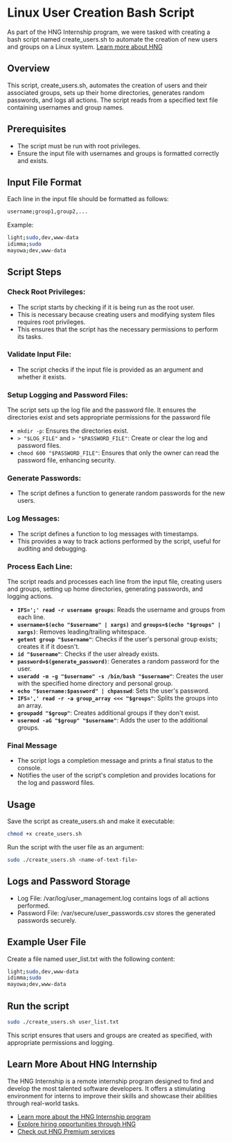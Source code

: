 # Linux User Creation Bash Script
As part of the HNG Internship program, we were tasked with creating a bash script named create_users.sh to automate the creation of new users and groups on a Linux system.
[Learn more about HNG](#learn-more-about-hng-internship)
## Overview
This script, create_users.sh, automates the creation of users and their associated groups, sets up their home directories, generates random passwords, and logs all actions. The script reads from a specified text file containing usernames and group names.

## Prerequisites
- The script must be run with root privileges.
- Ensure the input file with usernames and groups is formatted correctly and exists.

## Input File Format
Each line in the input file should be formatted as follows:
```bash
username;group1,group2,...
```
Example:
```bash
light;sudo,dev,www-data
idimma;sudo
mayowa;dev,www-data
```
## Script Steps
### Check Root Privileges:
- The script starts by checking if it is being run as the root user.
- This is necessary because creating users and modifying system files requires root privileges.
- This ensures that the script has the necessary permissions to perform its tasks.
### Validate Input File:
- The script checks if the input file is provided as an argument and whether it exists.
### Setup Logging and Password Files:
The script sets up the log file and the password file. It ensures the directories exist and sets appropriate permissions for the password file
- `mkdir -p`: Ensures the directories exist.
- `> "$LOG_FILE"` and `> "$PASSWORD_FILE"`: Create or clear the log and password files.
- `chmod 600 "$PASSWORD_FILE"`: Ensures that only the owner can read the password file, enhancing security.
### Generate Passwords:
- The script defines a function to generate random passwords for the new users.
### Log Messages:
- The script defines a function to log messages with timestamps.
- This provides a way to track actions performed by the script, useful for auditing and debugging.
### Process Each Line:
The script reads and processes each line from the input file, creating users and groups, setting up home directories, generating passwords, and logging actions.
- **`IFS=';' read -r username groups`**: Reads the username and groups from each line.
- **`username=$(echo "$username" | xargs)`** and **`groups=$(echo "$groups" | xargs)`**: Removes leading/trailing whitespace.
- **`getent group "$username"`**: Checks if the user's personal group exists; creates it if it doesn't.
- **`id "$username"`**: Checks if the user already exists.
- **`password=$(generate_password)`**: Generates a random password for the user.
- **`useradd -m -g "$username" -s /bin/bash "$username"`**: Creates the user with the specified home directory and personal group.
- **`echo "$username:$password" | chpasswd`**: Sets the user's password.
- **`IFS=',' read -r -a group_array <<< "$groups"`**: Splits the groups into an array.
- **`groupadd "$group"`**: Creates additional groups if they don't exist.
- **`usermod -aG "$group" "$username"`**: Adds the user to the additional groups.
### Final Message
- The script logs a completion message and prints a final status to the console.
- Notifies the user of the script's completion and provides locations for the log and password files.

## Usage
Save the script as create_users.sh and make it executable:
```bash
chmod +x create_users.sh
```
Run the script with the user file as an argument:

```bash
sudo ./create_users.sh <name-of-text-file>
```
## Logs and Password Storage
- Log File: /var/log/user_management.log contains logs of all actions performed.
- Password File: /var/secure/user_passwords.csv stores the generated passwords securely.

## Example User File
Create a file named user_list.txt with the following content:
```bash
light;sudo,dev,www-data
idimma;sudo
mayowa;dev,www-data
```

## Run the script

```bash
sudo ./create_users.sh user_list.txt
```

This script ensures that users and groups are created as specified, with appropriate permissions and logging.

## Learn More About HNG Internship
The HNG Internship is a remote internship program designed to find and develop the most talented software developers. It offers a stimulating environment for interns to improve their skills and showcase their abilities through real-world tasks.
- [Learn more about the HNG Internship program](https://hng.tech/internship)
- [Explore hiring opportunities through HNG](https://hng.tech/hire)
- [Check out HNG Premium services](https://hng.tech/premium)
